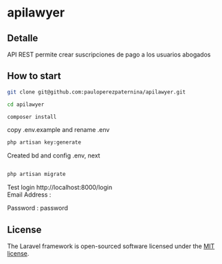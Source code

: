 # apilawyer

## Detalle
API REST permite crear suscripciones de pago a los usuarios abogados

## How to start
```bash
git clone git@github.com:pauloperezpaternina/apilawyer.git

cd apilawyer

composer install
```

copy .env.example and rename .env

```bash
php artisan key:generate

```

Created bd and config .env, next
```bash

php artisan migrate

```
Test login http://localhost:8000/login  
Email Address :
 
Password : password

## License

The Laravel framework is open-sourced software licensed under the [MIT license](https://opensource.org/licenses/MIT).
